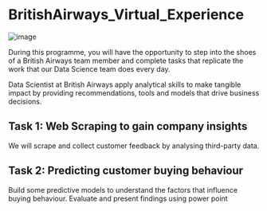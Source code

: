 # BritishAirways_Virtual_Experience

![image](https://github.com/Rayonushi/BritishAirways_Virtual_Experience/assets/91659975/44cc6069-11c9-46e0-80a5-c701e68ba120)

During this programme, you will have the opportunity to step into the shoes of a British Airways team member and complete tasks that replicate the work that our Data Science team does every day.

Data Scientist at British Airways apply analytical skills to make tangible impact by providing recommendations, tools and models that drive business decisions.

## Task 1: Web Scraping to gain company insights
We will scrape and collect customer feedback by analysing third-party data.

## Task 2: Predicting customer buying behaviour
Build some predictive models to understand the factors that influence buying behaviour. Evaluate and present findings using power point
